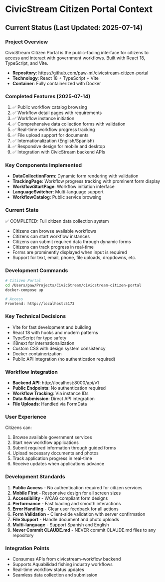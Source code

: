 # CivicStream Citizen Portal Context

## Current Status (Last Updated: 2025-07-14)

### Project Overview
CivicStream Citizen Portal is the public-facing interface for citizens to access and interact with government workflows. Built with React 18, TypeScript, and Vite.

- **Repository**: https://github.com/paw-ml/civicstream-citizen-portal
- **Technology**: React 18 + TypeScript + Vite
- **Container**: Fully containerized with Docker

### Completed Features (2025-07-14)
1. ✅ Public workflow catalog browsing
2. ✅ Workflow detail pages with requirements
3. ✅ Workflow instance initiation
4. ✅ Comprehensive data collection forms with validation
5. ✅ Real-time workflow progress tracking
6. ✅ File upload support for documents
7. ✅ Internationalization (English/Spanish)
8. ✅ Responsive design for mobile and desktop
9. ✅ Integration with CivicStream backend APIs

### Key Components Implemented
- **DataCollectionForm**: Dynamic form rendering with validation
- **TrackingPage**: Workflow progress tracking with prominent form display
- **WorkflowStartPage**: Workflow initiation interface
- **LanguageSwitcher**: Multi-language support
- **WorkflowCatalog**: Public service browsing

### Current State
✅ COMPLETED: Full citizen data collection system
- Citizens can browse available workflows
- Citizens can start workflow instances
- Citizens can submit required data through dynamic forms
- Citizens can track progress in real-time
- Forms are prominently displayed when input is required
- Support for text, email, phone, file uploads, dropdowns, etc.

### Development Commands
```bash
# Citizen Portal
cd /Users/paw/Projects/CivicStream/civicstream-citizen-portal
docker-compose up

# Access
Frontend: http://localhost:5173
```

### Key Technical Decisions
- Vite for fast development and building
- React 18 with hooks and modern patterns
- TypeScript for type safety
- i18next for internationalization
- Custom CSS with design system consistency
- Docker containerization
- Public API integration (no authentication required)

### Workflow Integration
- **Backend API**: http://localhost:8000/api/v1
- **Public Endpoints**: No authentication required
- **Workflow Tracking**: Via instance IDs
- **Data Submission**: Direct API integration
- **File Uploads**: Handled via FormData

### User Experience
Citizens can:
1. Browse available government services
2. Start new workflow applications
3. Submit required information through guided forms
4. Upload necessary documents and photos
5. Track application progress in real-time
6. Receive updates when applications advance

### Development Standards
1. **Public Access** - No authentication required for citizen services
2. **Mobile First** - Responsive design for all screen sizes
3. **Accessibility** - WCAG compliant form designs
4. **Performance** - Fast loading and smooth interactions
5. **Error Handling** - Clear user feedback for all actions
6. **Form Validation** - Client-side validation with server confirmation
7. **File Support** - Handle document and photo uploads
8. **Multi-language** - Support Spanish and English
9. **Never Commit CLAUDE.md** - NEVER commit CLAUDE.md files to any repository

### Integration Points
- Consumes APIs from civicstream-workflow backend
- Supports Aquabilidad fishing industry workflows
- Real-time workflow status updates
- Seamless data collection and submission
